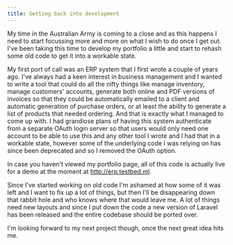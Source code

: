 ```yaml
---
title: Getting back into development
---
```


My time in the Australian Army is coming to a close and as this happens I need to start focussing more and more on what I wish to do once I get out. I've been taking this time to develop my portfolio a little and start to rehash some old code to get it into a workable state.

My first port of call was an ERP system that I first wrote a couple of years ago. I've always had a keen interest in business management and I wanted to write a tool that could do all the nifty things like manage inventory, manage customers' accounts, generate both online and PDF versions of invoices so that they could be automatically emailed to a client and automatic generation of purchase orders, or at least the ability to generate a list of products that needed ordering. And that is exactly what I managed to come up with. I had grandiose plans of having this system authenticate from a separate OAuth login server so that users would only need one account to be able to use this and any other tool I wrote and I had that in a workable state, however some of the underlying code I was relying on has since been deprecated and so I removed the OAuth option.

In case you haven't viewed my portfolio page, all of this code is actually live for a demo at the moment at http://erp.testbed.ml.

Since I've started working on old code I'm ashamed at how some of it was left and I want to fix up a lot of things, but then I'll be disappearing down that rabbit hole and who knows where that would leave me. A lot of things need new layouts and since I put down the code a new version of Laravel has been released and the entire codebase should be ported over.

I'm looking forward to my next project though, once the next great idea hits me.
